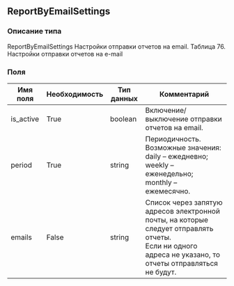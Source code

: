 
## ReportByEmailSettings

### Описание типа
ReportByEmailSettings
Настройки отправки отчетов на email.
Таблица 76. Настройки отправки отчетов на e-mail


### Поля

| Имя поля | Необходимость | Тип данных | Комментарий |
|---|---|---|---|
|is_active|True|boolean|Включение/выключение отправки отчетов на email.<br/>|
|period|True|string|Периодичность.<br/>Возможные значения:<br/>daily – ежедневно;<br/>weekly – еженедельно;<br/>monthly – ежемесячно.<br/>|
|emails|False|string|Список через запятую адресов электронной почты, на которые следует отправлять отчеты.<br/>Если ни одного адреса не указано, то отчеты отправляться не будут.<br/>|
